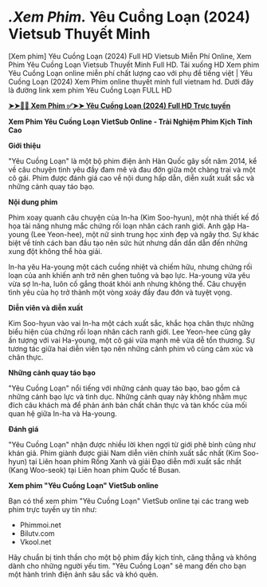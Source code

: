 # *.Xem Phim.* Yêu Cuồng Loạn (2024) Vietsub Thuyết Minh

[Xem phim] Yêu Cuồng Loạn (2024) Full HD Vietsub Miễn Phí Online, Xem Phim Yêu Cuồng Loạn Vietsub Thuyết Minh Full HD. Tải xuống HD Xem phim Yêu Cuồng Loạn online miễn phí chất lượng cao với phụ đề tiếng việt | Yêu Cuồng Loạn (2024) Xem Phim online thuyết minh full vietnam hd. Dưới đây là đường link xem phim Yêu Cuồng Loạn FULL HD

**[➤➤🔴📱 Xem Phim ✅➤➤ Yêu Cuồng Loạn (2024) Full HD Trực tuyến](https://cinematix.download/vi/movie/948549)**

**Xem Phim Yêu Cuồng Loạn VietSub Online - Trải Nghiệm Phim Kịch Tính Cao**

**Giới thiệu**

"Yêu Cuồng Loạn" là một bộ phim điện ảnh Hàn Quốc gây sốt năm 2014, kể về câu chuyện tình yêu đầy đam mê và đau đớn giữa một chàng trai và một cô gái. Phim được đánh giá cao về nội dung hấp dẫn, diễn xuất xuất sắc và những cảnh quay táo bạo.

**Nội dung phim**

Phim xoay quanh câu chuyện của In-ha (Kim Soo-hyun), một nhà thiết kế đồ họa tài năng nhưng mắc chứng rối loạn nhân cách ranh giới. Anh gặp Ha-young (Lee Yeon-hee), một nữ sinh trung học xinh đẹp và ngây thơ. Sự khác biệt về tính cách ban đầu tạo nên sức hút nhưng dần dần dẫn đến những xung đột không thể hòa giải.

In-ha yêu Ha-young một cách cuồng nhiệt và chiếm hữu, nhưng chứng rối loạn của anh khiến anh trở nên ghen tuông và bạo lực. Ha-young vừa yêu vừa sợ In-ha, luôn cố gắng thoát khỏi anh nhưng không thể. Câu chuyện tình yêu của họ trở thành một vòng xoáy đầy đau đớn và tuyệt vọng.

**Diễn viên và diễn xuất**

Kim Soo-hyun vào vai In-ha một cách xuất sắc, khắc họa chân thực những biểu hiện của chứng rối loạn nhân cách ranh giới. Lee Yeon-hee cũng gây ấn tượng với vai Ha-young, một cô gái vừa mạnh mẽ vừa dễ tổn thương. Sự tương tác giữa hai diễn viên tạo nên những cảnh phim vô cùng cảm xúc và chân thực.

**Những cảnh quay táo bạo**

"Yêu Cuồng Loạn" nổi tiếng với những cảnh quay táo bạo, bao gồm cả những cảnh bạo lực và tình dục. Những cảnh quay này không nhằm mục đích câu khách mà để phản ánh bản chất chân thực và tàn khốc của mối quan hệ giữa In-ha và Ha-young.

**Đánh giá**

"Yêu Cuồng Loạn" nhận được nhiều lời khen ngợi từ giới phê bình cũng như khán giả. Phim giành được giải Nam diễn viên chính xuất sắc nhất (Kim Soo-hyun) tại Liên hoan phim Rồng Xanh và giải Đạo diễn mới xuất sắc nhất (Kang Woo-seok) tại Liên hoan phim Quốc tế Busan.

**Xem phim "Yêu Cuồng Loạn" VietSub online**

Bạn có thể xem phim "Yêu Cuồng Loạn" VietSub online tại các trang web phim trực tuyến uy tín như:

* Phimmoi.net
* Bilutv.com
* Vkool.net

Hãy chuẩn bị tinh thần cho một bộ phim đầy kịch tính, căng thẳng và không dành cho những người yếu tim. "Yêu Cuồng Loạn" sẽ mang đến cho bạn một hành trình điện ảnh sâu sắc và khó quên.
